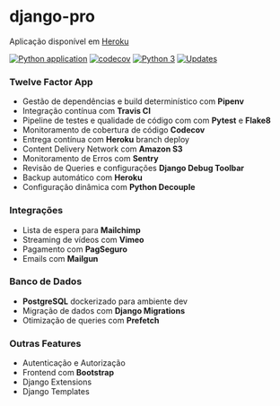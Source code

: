 # django-pro

Aplicação disponível em [Heroku](https://pythonprodjangosfx.herokuapp.com/)

[![Python application](https://github.com/undersfx/django-pro/workflows/Python%20application/badge.svg)](https://github.com/undersfx/django-pro/actions) [![codecov](https://codecov.io/gh/undersfx/django-pro/branch/main/graph/badge.svg)](https://codecov.io/gh/undersfx/django-pro) [![Python 3](https://pyup.io/repos/github/undersfx/django-pro/python-3-shield.svg)](https://pyup.io/repos/github/undersfx/django-pro/) [![Updates](https://pyup.io/repos/github/undersfx/django-pro/shield.svg)](https://pyup.io/repos/github/undersfx/django-pro/)


### Twelve Factor App
- Gestão de dependências e build determinístico com **Pipenv**
- Integração contínua com **Travis CI**
- Pipeline de testes e qualidade de código com com **Pytest** e **Flake8** 
- Monitoramento de cobertura de código **Codecov**
- Entrega contínua com **Heroku** branch deploy
- Content Delivery Network com **Amazon S3**
- Monitoramento de Erros com **Sentry**
- Revisão de Queries e configurações **Django Debug Toolbar** 
- Backup automático com **Heroku**
- Configuração dinâmica com **Python Decouple**

### Integrações

- Lista de espera para **Mailchimp**
- Streaming de vídeos com **Vimeo**
- Pagamento com **PagSeguro**
- Emails com **Mailgun**

### Banco de Dados
- **PostgreSQL** dockerizado para ambiente dev
- Migração de dados com **Django Migrations**
- Otimização de queries com **Prefetch**

### Outras Features
- Autenticação e Autorização
- Frontend com **Bootstrap**
- Django Extensions
- Django Templates
